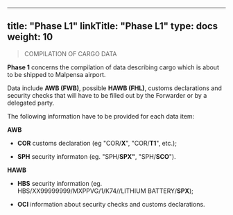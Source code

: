 
---
title: "Phase L1"
linkTitle: "Phase L1"
type: docs
weight: 10
---

> COMPILATION OF CARGO DATA

**Phase 1** concerns the compilation of data describing cargo which is about to be shipped to Malpensa airport.

Data include **AWB (FWB)**, possible **HAWB (FHL)**, customs declarations and security checks that will have to be filled out by the Forwarder or by a delegated party.

The following information have to be provided for each data item:

**AWB**

-   **COR** customs declaration (eg "COR/**X**", "COR/**T1**", etc.);

-   **SPH** security informaton (eg. "SPH/**SPX"**, "SPH/**SCO**").

**HAWB**

-   **HBS** security information (eg. HBS/XX99999999/MXPPVG/1/K74//LITHIUM BATTERY/**SPX**);

-   **OCI** information about security checks and customs declarations.
